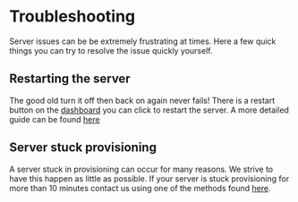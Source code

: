 # Troubleshooting

Server issues can be be extremely frustrating at times. Here a few quick things you can try to resolve the issue quickly yourself.

## Restarting the server

The good old turn it off then back on again never fails! There is a restart button on the [dashboard](https://junimohost.com/dashboard) you can click to restart the server. A more detailed guide can be found [here](how-to-restart-a-server)

## Server stuck provisioning

A server stuck in provisioning can occur for many reasons. We strive to have this happen as little as possible. If your server is stuck provisioning for more than 10 minutes contact us using one of the methods found [here](contact-us).